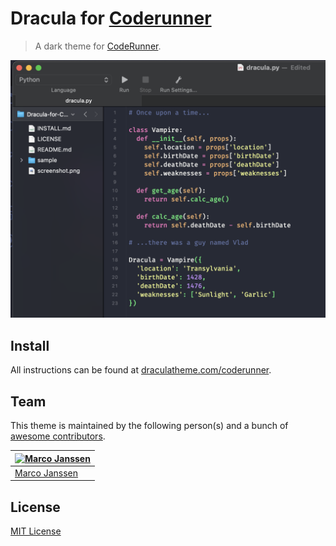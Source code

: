 # Dracula for [Coderunner](https://coderunnerapp.com)

> A dark theme for [CodeRunner](https://coderunnerapp.com).

![Screenshot](./screenshot.png)

## Install

All instructions can be found at [draculatheme.com/coderunner](https://draculatheme.com/coderunner).

## Team

This theme is maintained by the following person(s) and a bunch of [awesome contributors](https://github.com/dracula/coderunner/graphs/contributors).

[![Marco Janssen](https://avatars.githubusercontent.com/u/5788988?v=4?size=100)](https://github.com/marc0janssen) |
--- |
[Marco Janssen](https://github.com/marc0Janssen) |

## License

[MIT License](./LICENSE)

